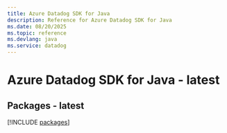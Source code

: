 ```yaml
---
title: Azure Datadog SDK for Java
description: Reference for Azure Datadog SDK for Java
ms.date: 08/20/2025
ms.topic: reference
ms.devlang: java
ms.service: datadog
---
```

# Azure Datadog SDK for Java - latest
## Packages - latest
[!INCLUDE [packages](datadog-index.md)]